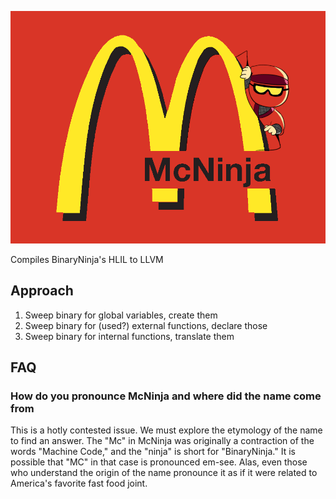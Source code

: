 ![sneakyburgers](img/mcninja.png)

Compiles BinaryNinja's HLIL to LLVM

## Approach
1. Sweep binary for global variables, create them
2. Sweep binary for (used?) external functions, declare those
3. Sweep binary for internal functions, translate them

## FAQ

### How do you pronounce McNinja and where did the name come from

This is a hotly contested issue. We must explore the etymology of the name to find an answer. The "Mc" in McNinja was originally a contraction of the words "Machine Code," and the "ninja" is short for "BinaryNinja."  It is possible that "MC" in that case is pronounced em-see. Alas, even those who understand the origin of the name pronounce it as if it were related to America's favorite fast food joint.
